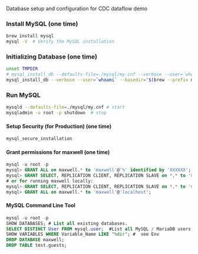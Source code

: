 Database setup and configuration for CDC dataflow demo

### Install MySQL (one time)
```bash
brew install mysql
mysql -V  # Verify the MySQL installation
```

### Initializing Database (one time)
```bash
unset TMPDIR
# mysql_install_db --defaults-file=./mysql/my.cnf --verbose --user=`whoami`
mysql_install_db --verbose --user=`whoami` --basedir="$(brew --prefix mysql)"  --datadir=./mysql/data
```

### Run MySQL
```bash
mysqld --defaults-file=./mysql/my.cnf # start
mysqladmin -u root -p shutdown  # stop
```

#### Setup Security (for Production) (one time)
```bash
mysql_secure_installation
```

#### Grant permissions for maxwell (one time)
```sql
mysql -u root -p 
mysql> GRANT ALL on maxwell.* to 'maxwell'@'%' identified by 'XXXXXX';
mysql> GRANT SELECT, REPLICATION CLIENT, REPLICATION SLAVE on *.* to 'maxwell'@'%';
# or for running maxwell locally:
mysql> GRANT SELECT, REPLICATION CLIENT, REPLICATION SLAVE on *.* to 'maxwell'@'localhost' identified by 'XXXXXX';
mysql> GRANT ALL on maxwell.* to 'maxwell'@'localhost';
```

#### MySQL Command Line Tool
```sql
mysql -u root -p 
SHOW DATABASES; # List all existing databases.
SELECT DISTINCT User FROM mysql.user;  #List all MySQL / MariaDB users.
SHOW VARIABLES WHERE Variable_Name LIKE "%dir"; #  see Env
DROP DATABASE maxwell;
DROP TABLE test.guests;
```